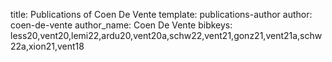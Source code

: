 title: Publications of Coen De Vente
template: publications-author
author: coen-de-vente
author_name: Coen De Vente
bibkeys: less20,vent20,lemi22,ardu20,vent20a,schw22,vent21,gonz21,vent21a,schw22a,xion21,vent18